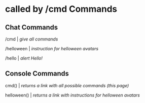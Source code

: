called by /cmd
Commands
=

Chat Commands
-
/cmd | *give all commands*

/helloween | *instruction for helloween avatars*

/hello | *alert Hello!*

Console Commands
-
cmd() | *returns a link with all possible commands (this page)*

helloween() | *returns a link with instructions for helloween avatars*
